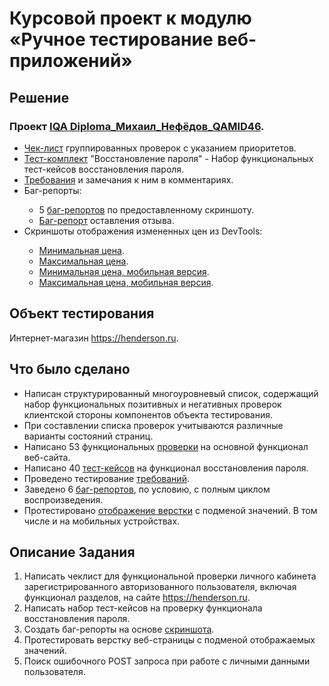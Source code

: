 <h1>Курсовой проект к модулю «Ручное тестирование веб-приложений»</h1>

<h2>Решение</h2>
<h3>Проект <a href="https://docs.google.com/spreadsheets/d/1Sr_SmoL_Ya9nrCDhjY4YYwF53EmSHwJqNATR9hVb9I4/edit?usp=sharing">IQA Diploma_Михаил_Нефёдов_QAMID46</a>.</h3>
<div>
    <ul>
        <li><a href="https://docs.google.com/spreadsheets/d/1QjcoF-0aO3AcpknMWb2AQZxA3x60LXJfvddBq7EbCbg/edit?usp=sharing">Чек-лист</a> группированных проверок с указанием приоритетов.</li>
        <li><a href="https://docs.google.com/spreadsheets/u/0/d/1oySa4n8NzT3VL8tGibRKk2RkPgamLID0ZJ7MPppjacs/edit">Тест-комплект</a> "Восстановление пароля" - Набор функциональных тест-кейсов восстановления пароля.</li>
        <li><a href="https://docs.google.com/document/u/0/d/130lweK8DYcBiqaDMdI2rAtTNeKtHpsQDYeTm5lJldI4/edit">Требования</a> и замечания к ним в комментариях.</li>
        <li>
            <div id="bugs">Баг-репорты:
                <ul>
                    <li>5 <a href="https://docs.google.com/spreadsheets/u/0/d/1wppwvheKoGn6Beny8VwscghBoEUb4qm_taT4CV-mfhA/edit">баг-репортов</a> по предоставленному скриншоту.</li>
                    <li><a href="https://docs.google.com/spreadsheets/d/1JUYy5DYkdOznetKDj1spLC0NcR5o58VG31XDcQUJqsM/edit?usp=sharing">Баг-репорт</a> оставления отзыва.</li>
                </ul>
            </div>
        </li>
        <li>
            <div id="price">Скриншоты отображения измененных цен из DevTools:
                <ul>
                    <li><a href="https://drive.google.com/file/d/1VwA6gKHMPD1kyTLuU5f8KwglqXrF3j3s/view?usp=sharing">Минимальная цена</a>.</li>
                    <li><a href="https://drive.google.com/file/d/1MuUqDvfxnLUXNXtMCScdtztcrPOOL3SR/view?usp=sharing">Максимальная цена</a>.</li>
                    <li><a href="https://drive.google.com/file/d/1gmYYonpKGrpwCaRetlWcszsGPKbL1eIZ/view?usp=sharing">Минимальная цена, мобильная версия</a>.</li>
                    <li><a href="https://drive.google.com/file/d/1ySpm04nEtKiH-ERHxo5peM2BuaE7EI4Y/view?usp=sharing">Максимальная цена, мобильная версия</a>.</li>
                </ul>
            </div>
        </li>
    </ul>
</div>

<h2>Объект тестирования</h2> Интернет-магазин <a href="https://henderson.ru">https://henderson.ru</a>.

<h2>Что было сделано</h2>
    <div class="list">
        <ul>
            <li>Написан структурированный многоуровневый список, содержащий набор функциональных позитивных и негативных проверок клиентской стороны компонентов объекта тестирования.</li>
            <li>При составлении списка проверок учитываются различные варианты состояний страниц.</li>
            <li>Написано 53 функциональных <a href="https://docs.google.com/spreadsheets/d/1QjcoF-0aO3AcpknMWb2AQZxA3x60LXJfvddBq7EbCbg/edit?usp=sharing">проверки</a> на основной функционал веб-сайта.</li>
            <li>Написано 40 <a href="https://docs.google.com/spreadsheets/u/0/d/1oySa4n8NzT3VL8tGibRKk2RkPgamLID0ZJ7MPppjacs/edit">тест-кейсов</a> на функционал восстановления пароля.</li>
            <li>Проведено тестирование <a href="https://docs.google.com/document/u/0/d/130lweK8DYcBiqaDMdI2rAtTNeKtHpsQDYeTm5lJldI4/edit">требований</a>.</li>
            <li>Заведено 6 <a href="#bugs">баг-репортов</a>, по условию, с полным циклом воспроизведения.</li>
            <li>Протестировано <a href="#price">отображение верстки</a> с подменой значений. В том числе и на мобильных устройствах.</li>
        </ul>
    </div>

<h2>Описание Задания</h2>
    <div class="list">
        <ol>
            <li>Написать чеклист для функциональной проверки личного кабинета зарегистрированного авторизованного пользователя, включая функционал разделов, на сайте <a href="https://henderson.ru">https://henderson.ru</a>.</li>
            <li> Написать набор тест-кейсов на проверку функционала восстановления пароля.</li>
            <li>Создать баг-репорты на основе <a href="https://u.netology.ru/backend/uploads/lms/content_assets/file/997/%D0%91%D0%B5%D0%B7_%D0%BD%D0%B0%D0%B7%D0%B2%D0%B0%D0%BD%D0%B8%D1%8F__2_.png">скриншота</a>. </li>
            <li>Протестировать верстку веб-страницы с подменой отображаемых значений.</li>
            <li>Поиск ошибочного POST запроса при работе с личными данными пользователя.</li>
        </ol>
    </div>
